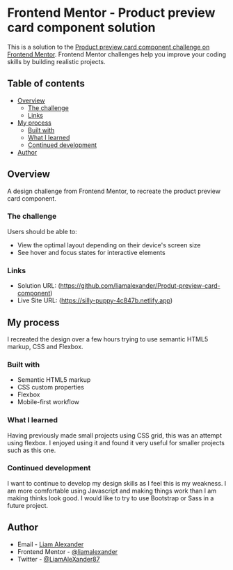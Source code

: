 # Frontend Mentor - Product preview card component solution

This is a solution to the [Product preview card component challenge on Frontend Mentor](https://www.frontendmentor.io/challenges/product-preview-card-component-GO7UmttRfa). Frontend Mentor challenges help you improve your coding skills by building realistic projects. 

## Table of contents

- [Overview](#overview)
  - [The challenge](#the-challenge)
  - [Links](#links)
- [My process](#my-process)
  - [Built with](#built-with)
  - [What I learned](#what-i-learned)
  - [Continued development](#continued-development)
- [Author](#author)

## Overview

A design challenge from Frontend Mentor, to recreate the product preview card component.

### The challenge

Users should be able to:

- View the optimal layout depending on their device's screen size
- See hover and focus states for interactive elements

### Links

- Solution URL: (https://github.com/liamalexander/Produt-preview-card-component)
- Live Site URL: (https://silly-puppy-4c847b.netlify.app)

## My process

I recreated the design over a few hours trying to use semantic HTML5 markup, CSS and Flexbox.

### Built with

- Semantic HTML5 markup
- CSS custom properties
- Flexbox
- Mobile-first workflow

### What I learned

Having previously made small projects using CSS grid, this was an attempt using flexbox.  I enjoyed using it and found it very useful for smaller projects such as this one.

### Continued development

I want to continue to develop my design skills as I feel this is my weakness.  I am more comfortable using Javascript and making things work than I am making thinks look good.  I would like to try to use Bootstrap or Sass in a future project.

## Author

- Email - [Liam Alexander](liamalexander7@hotmail.co.uk)
- Frontend Mentor - [@liamalexander](https://www.frontendmentor.io/profile/liamalexander)
- Twitter - [@LiamAleXander87](https://www.twitter.com/LiamAleXander87)